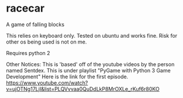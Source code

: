 # racecar
A game of falling blocks

This relies on keyboard only.
Tested on ubuntu and works fine.
Risk for other os being used is not on me.

Requires python 2


Other Notices:
This is 'based' off of the youtube videos by the person named Sentdex.
This is under playlist "PyGame with Python 3 Game Development"
Here is the link for the first episode.
https://www.youtube.com/watch?v=ujOTNg17LjI&list=PLQVvvaa0QuDdLkP8MrOXLe_rKuf6r80KO
